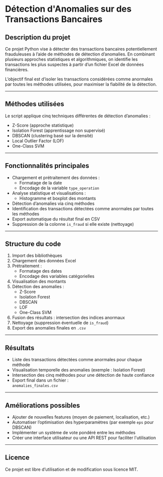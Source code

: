 # Détection d'Anomalies sur des Transactions Bancaires

## Description du projet

Ce projet Python vise à détecter des transactions bancaires potentiellement frauduleuses à l’aide de méthodes de détection d’anomalies. En combinant plusieurs approches statistiques et algorithmiques, on identifie les transactions les plus suspectes à partir d’un fichier Excel de données financières.

L’objectif final est d’isoler les transactions considérées comme anormales par toutes les méthodes utilisées, pour maximiser la fiabilité de la détection.

---

## Méthodes utilisées

Le script applique cinq techniques différentes de détection d’anomalies :

- Z-Score (approche statistique)
- Isolation Forest (apprentissage non supervisé)
- DBSCAN (clustering basé sur la densité)
- Local Outlier Factor (LOF)
- One-Class SVM

---

## Fonctionnalités principales

- Chargement et prétraitement des données :
  - Formatage de la date
  - Encodage de la variable `type_operation`
- Analyse statistique et visualisations :
  - Histogramme et boxplot des montants
- Détection d’anomalies via cinq méthodes
- Identification des transactions détectées comme anormales par toutes les méthodes
- Export automatique du résultat final en CSV
- Suppression de la colonne `is_fraud` si elle existe (nettoyage)

---

## Structure du code

1. Import des bibliothèques
2. Chargement des données Excel
3. Prétraitement :
   - Formatage des dates
   - Encodage des variables catégorielles
4. Visualisation des montants
5. Détection des anomalies :
   - Z-Score
   - Isolation Forest
   - DBSCAN
   - LOF
   - One-Class SVM
6. Fusion des résultats : intersection des indices anormaux
7. Nettoyage (suppression éventuelle de `is_fraud`)
8. Export des anomalies finales en `.csv`

---

## Résultats

- Liste des transactions détectées comme anormales pour chaque méthode
- Visualisation temporelle des anomalies (exemple : Isolation Forest)
- Intersection des cinq méthodes pour une détection de haute confiance
- Export final dans un fichier :  
  `anomalies_finales.csv`

---

## Améliorations possibles

- Ajouter de nouvelles features (moyen de paiement, localisation, etc.)
- Automatiser l’optimisation des hyperparamètres (par exemple `eps` pour DBSCAN)
- Implémenter un système de vote pondéré entre les méthodes
- Créer une interface utilisateur ou une API REST pour faciliter l'utilisation

---

## Licence

Ce projet est libre d’utilisation et de modification sous licence MIT.
